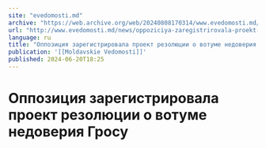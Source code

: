 ```yaml
---
site: "evedomosti.md"
archive: "https://web.archive.org/web/20240808170314/www.evedomosti.md/news/oppoziciya-zaregistrirovala-proekt-rezolyucii-o-votume-nedov"
url: "http://www.evedomosti.md/news/oppoziciya-zaregistrirovala-proekt-rezolyucii-o-votume-nedov"
language: ru
title: "Оппозиция зарегистрировала проект резолюции о вотуме недоверия Гросу"
publication: '[[Moldavskie Vedomosti]]'
published: 2024-06-20T18:25
---
```


# Оппозиция зарегистрировала проект резолюции о вотуме недоверия Гросу

